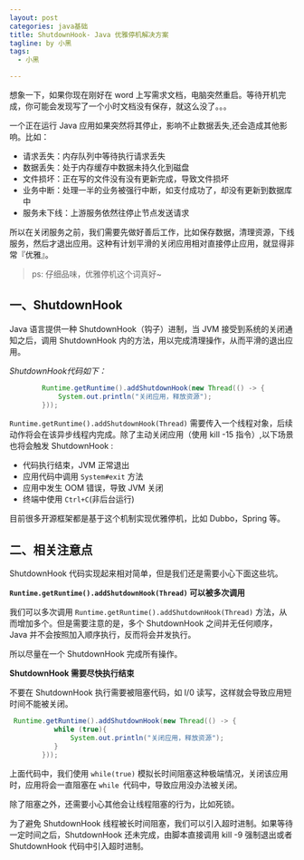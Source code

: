 ```yaml
---
layout: post
categories: java基础
title: ShutdownHook- Java 优雅停机解决方案
tagline: by 小黑
tags: 
  - 小黑

---
```


想象一下，如果你现在刚好在 word 上写需求文档，电脑突然重启。等待开机完成，你可能会发现写了一个小时文档没有保存，就这么没了。。。

<!--more-->

一个正在运行 Java 应用如果突然将其停止，影响不止数据丢失,还会造成其他影响。比如：
  
* 请求丢失：内存队列中等待执行请求丢失
* 数据丢失：处于内存缓存中数据未持久化到磁盘
* 文件损坏：正在写的文件没有没有更新完成，导致文件损坏
* 业务中断：处理一半的业务被强行中断，如支付成功了，却没有更新到数据库中
* 服务未下线：上游服务依然往停止节点发送请求

所以在关闭服务之前，我们需要先做好善后工作，比如保存数据，清理资源，下线服务，然后才退出应用。这种有计划平滑的关闭应用相对直接停止应用，就显得非常『优雅』。
> ps: 仔细品味，优雅停机这个词真好~

## 一、ShutdownHook

Java 语言提供一种 ShutdownHook（钩子）进制，当 JVM 接受到系统的关闭通知之后，调用 ShutdownHook 内的方法，用以完成清理操作，从而平滑的退出应用。

*ShutdownHook代码如下：*

```java
        Runtime.getRuntime().addShutdownHook(new Thread(() -> {
            System.out.println("关闭应用，释放资源");
        }));
```

`Runtime.getRuntime().addShutdownHook(Thread)` 需要传入一个线程对象，后续动作将会在该异步线程内完成。除了主动关闭应用（使用 kill -15 指令）,以下场景也将会触发 ShutdownHook :

- 代码执行结束，JVM 正常退出
- 应用代码中调用 `System#exit` 方法
- 应用中发生 OOM 错误，导致 JVM 关闭
- 终端中使用 `Ctrl+C`(非后台运行)

目前很多开源框架都是基于这个机制实现优雅停机，比如 Dubbo，Spring 等。

## 二、相关注意点

ShutdownHook 代码实现起来相对简单，但是我们还是需要小心下面这些坑。

**`Runtime.getRuntime().addShutdownHook(Thread)` 可以被多次调用**

我们可以多次调用 `Runtime.getRuntime().addShutdownHook(Thread)` 方法，从而增加多个。但是需要注意的是，多个 ShutdownHook 之间并无任何顺序，Java 并不会按照加入顺序执行，反而将会并发执行。

所以尽量在一个 ShutdownHook  完成所有操作。

**ShutdownHook 需要尽快执行结束**

不要在 ShutdownHook 执行需要被阻塞代码，如 I/0 读写，这样就会导致应用短时间不能被关闭。

```java
 Runtime.getRuntime().addShutdownHook(new Thread(() -> {
           while (true){
               System.out.println("关闭应用，释放资源");
           }
        }));
```

上面代码中，我们使用 `while(true)` 模拟长时间阻塞这种极端情况，关闭该应用时，应用将会一直阻塞在 `while `代码中，导致应用没办法被关闭。

除了阻塞之外，还需要小心其他会让线程阻塞的行为，比如死锁。

为了避免 ShutdownHook 线程被长时间阻塞，我们可以引入超时进制。如果等待一定时间之后，ShutdownHook  还未完成，由脚本直接调用 kill -9 强制退出或者 ShutdownHook   代码中引入超时进制。
